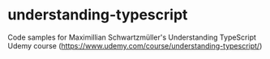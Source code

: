 # understanding-typescript
Code samples for Maximillian Schwartzmüller's Understanding TypeScript Udemy course (https://www.udemy.com/course/understanding-typescript/)
